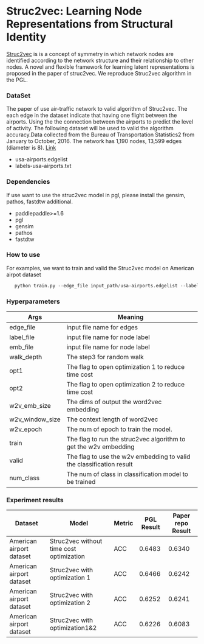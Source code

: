 # Struc2vec: Learning Node Representations from Structural Identity
[Struc2vec](https://arxiv.org/abs/1704.03165) is is a concept of symmetry in which network nodes are identified according to the network structure and their relationship to other nodes. A novel and flexible framework for learning latent representations is proposed in the paper of struc2vec. We reproduce Struc2vec algorithm in the PGL.

###  DataSet
The paper of use air-traffic network to valid algorithm of Struc2vec.
The each edge in the dataset indicate that having one flight between the airports. Using the the connection between the airports to predict the level of activity. The following dataset will be used to valid the algorithm accuracy.Data collected from the Bureau of Transportation Statistics2 from January to October, 2016. The network has 1,190 nodes, 13,599 edges (diameter is 8). [Link](https://www.transtats.bts.gov/)

- usa-airports.edgelist 
- labels-usa-airports.txt

### Dependencies
If use want to use the struc2vec model in pgl, please install the gensim, pathos, fastdtw additional.
- paddlepaddle>=1.6
- pgl
- gensim 
- pathos
- fastdtw

### How to use
For examples, we want to train and valid the Struc2vec model on American airpot dataset 
```python
   python train.py --edge_file input_path/usa-airports.edgelist --label_file input_path/labels-usa-airports.txt --do_train True --opt2 True
```

### Hyperparameters
| Args| Meaning|
| ------------- | ------------- |
| edge_file | input file name for edges|
| label_file | input file name for node label|
| emb_file | input file name for node label|
| walk_depth| The step3 for random walk|
| opt1| The flag to open optimization 1 to reduce time cost|
| opt2| The flag to open optimization 2 to reduce time cost|
| w2v_emb_size| The dims of output the word2vec embedding|
| w2v_window_size| The context length of word2vec|
| w2v_epoch| The num of epoch to train the model.|
| train| The flag to run the struc2vec algorithm to get the w2v embedding|
| valid| The flag to use the w2v embedding to valid the classification result|
| num_class| The num of class in classification model to be trained|

###  Experiment results
| Dataset | Model | Metric | PGL Result | Paper repo Result |
| ------------- | ------------- |------------- |------------- |------------- |
| American airport dataset | Struc2vec without time cost optimization| ACC |0.6483|0.6340|
| American airport dataset | Struc2vec with optimization 1| ACC |0.6466|0.6242|
| American airport dataset | Struc2vec with optimization 2| ACC |0.6252|0.6241|
| American airport dataset | Struc2vec with optimization1&2| ACC |0.6226|0.6083|
